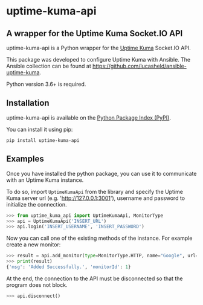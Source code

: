 # uptime-kuma-api

A wrapper for the Uptime Kuma Socket.IO API
---
uptime-kuma-api is a Python wrapper for the [Uptime Kuma](https://github.com/louislam/uptime-kuma) Socket.IO API.

This package was developed to configure Uptime Kuma with Ansible. The Ansible collection can be found at https://github.com/lucasheld/ansible-uptime-kuma.

Python version 3.6+ is required.

Installation
---
uptime-kuma-api is available on the [Python Package Index (PyPI)](https://pypi.org/project/uptime-kuma-api/).

You can install it using pip:

```
pip install uptime-kuma-api
```

Examples
---
Once you have installed the python package, you can use it to communicate with an Uptime Kuma instance.

To do so, import `UptimeKumaApi` from the library and specify the Uptime Kuma server url (e.g. 'http://127.0.0.1:3001'), username and password to initialize the connection.

```python
>>> from uptime_kuma_api import UptimeKumaApi, MonitorType
>>> api = UptimeKumaApi('INSERT_URL')
>>> api.login('INSERT_USERNAME', 'INSERT_PASSWORD')
```

Now you can call one of the existing methods of the instance. For example create a new monitor:

```python
>>> result = api.add_monitor(type=MonitorType.HTTP, name="Google", url="https://google.com")
>>> print(result)
{'msg': 'Added Successfully.', 'monitorId': 1}
```

At the end, the connection to the API must be disconnected so that the program does not block.

```python
>>> api.disconnect()
```
